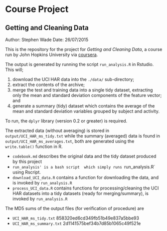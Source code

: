 # Course Project
## Getting and Cleaning Data
Author: Stephen Wade
Date: 26/07/2015

This is the repository for the project for *Getting and Cleaning Data*, a
course run by John Hopkins University via [coursera](http://www.coursera.org).

The output is generated by running the script `run_analysis.R` in Rstudio.
This will;

  1. download the UCI HAR data into the `./data/` sub-directory;
  2. extract the contents of the archive;
  3. merge the test and training data into a single tidy dataset, extracting
only the mean and standard deviation components of the feature vector; and
  4. generate a summary (tidy) dataset which contains the average of the mean
and standard deviation variables grouped by subject and activity.

To run, the `dplyr` library (version 0.2 or greater) is required.

The extracted data (without averaging) is stored in `output/UCI_HAR_ms_tidy.txt`
while the summary (averaged) data is found in `output/UCI_HAR_ms_averages.txt`,
both are generated using the `write.table()` function in R.

  * `codebook.md` describes the original data and the tidy dataset produced by this project
  * `run_analysis' is a bash script  which simply runs `run_analysis.R` using Rscript.
  * `download_UCI_data.R` contains a function for downloading the data, and is invoked by
`run_analysis.R`
  * `process_UCI_data.R` contains functions for processing/cleaning the UCI HAR datasets
into a tidy datasets (ready for merging/summary), is invoked by `run_analysis.R`

The MD5 sums of the output files (for verification of procedure) are
  * `UCI_HAR_ms_tidy.txt` 858320ed6cd349fb51b49e837a5bbe93
  * `UCI_HAR_ms_summary.txt` 2d1141575bef34b7d85b1065c49f521e
